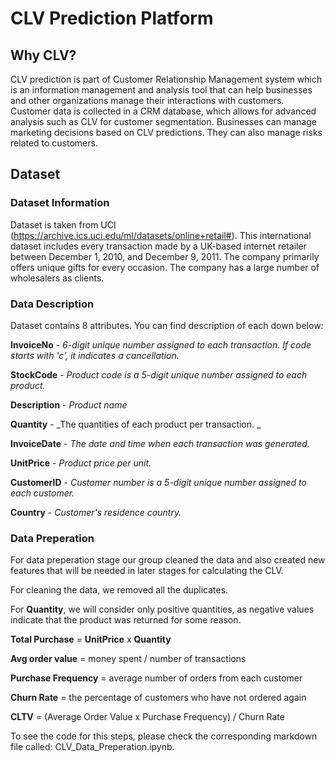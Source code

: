 # CLV Prediction Platform

## Why CLV?

CLV prediction is part of Customer Relationship Management system which is an information management and analysis tool that can help businesses and other organizations manage their interactions with customers.
Customer data is collected in a CRM database, which allows for advanced analysis such as CLV for customer segmentation.
Businesses can manage marketing decisions based on CLV predictions.
They can also manage risks related to customers.

## Dataset

### Dataset Information

Dataset is taken from UCI (https://archive.ics.uci.edu/ml/datasets/online+retail#). 
This international dataset includes every transaction made by a UK-based internet retailer between December 1, 2010, and December 9, 2011. The company primarily offers unique gifts for every occasion. The company has a large number of wholesalers as clients.

### Data Description

Dataset contains 8 attributes. You can find description of each down below:

**InvoiceNo** - _6-digit unique number assigned to each transaction. If code starts with 'c', it indicates a cancellation._

**StockCode** - _Product code is a 5-digit unique number assigned to each product._                                                    

**Description** - _Product name_                                                                                                                

**Quantity** - _The quantities of each product per transaction. _                                                                             

**InvoiceDate** - _The date and time when each transaction was generated._                                                                       

**UnitPrice** - _Product price per unit._

**CustomerID** - _Customer number is a 5-digit unique number assigned to each customer._

**Country** - _Customer's residence country._

### Data Preperation

For data preperation stage our group cleaned the data and also created new features that will be needed in later stages for calculating the CLV.

For cleaning the data, we removed all the duplicates.

For **Quantity**, we will consider only positive quantities, as negative values indicate that the product was returned for some reason.

**Total Purchase** = **UnitPrice** x **Quantity**

**Avg order value** =  money spent / number of transactions

**Purchase Frequency** = average number of orders from each customer

**Churn Rate** = the percentage of customers who have not ordered again

**CLTV** = (Average Order Value x Purchase Frequency) / Churn Rate

To see the code for this steps, please check the corresponding markdown file called: CLV_Data_Preperation.ipynb.
